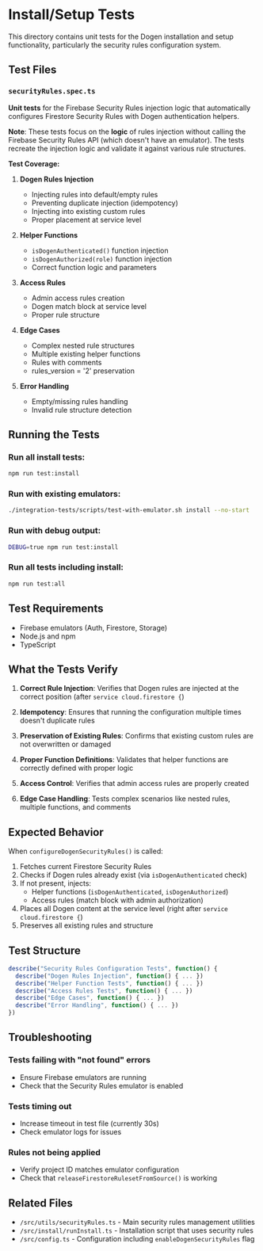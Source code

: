 # Install/Setup Tests

This directory contains unit tests for the Dogen installation and setup functionality, particularly the security rules configuration system.

## Test Files

### `securityRules.spec.ts`

**Unit tests** for the Firebase Security Rules injection logic that automatically configures Firestore Security Rules with Dogen authentication helpers.

**Note**: These tests focus on the **logic** of rules injection without calling the Firebase Security Rules API (which doesn't have an emulator). The tests recreate the injection logic and validate it against various rule structures.

**Test Coverage:**

1. **Dogen Rules Injection**
   - Injecting rules into default/empty rules
   - Preventing duplicate injection (idempotency)
   - Injecting into existing custom rules
   - Proper placement at service level

2. **Helper Functions**
   - `isDogenAuthenticated()` function injection
   - `isDogenAuthorized(role)` function injection
   - Correct function logic and parameters

3. **Access Rules**
   - Admin access rules creation
   - Dogen match block at service level
   - Proper rule structure

4. **Edge Cases**
   - Complex nested rule structures
   - Multiple existing helper functions
   - Rules with comments
   - rules_version = '2' preservation

5. **Error Handling**
   - Empty/missing rules handling
   - Invalid rule structure detection

## Running the Tests

### Run all install tests:
```bash
npm run test:install
```

### Run with existing emulators:
```bash
./integration-tests/scripts/test-with-emulator.sh install --no-start
```

### Run with debug output:
```bash
DEBUG=true npm run test:install
```

### Run all tests including install:
```bash
npm run test:all
```

## Test Requirements

- Firebase emulators (Auth, Firestore, Storage)
- Node.js and npm
- TypeScript

## What the Tests Verify

1. **Correct Rule Injection**: Verifies that Dogen rules are injected at the correct position (after `service cloud.firestore {`)

2. **Idempotency**: Ensures that running the configuration multiple times doesn't duplicate rules

3. **Preservation of Existing Rules**: Confirms that existing custom rules are not overwritten or damaged

4. **Proper Function Definitions**: Validates that helper functions are correctly defined with proper logic

5. **Access Control**: Verifies that admin access rules are properly created

6. **Edge Case Handling**: Tests complex scenarios like nested rules, multiple functions, and comments

## Expected Behavior

When `configureDogenSecurityRules()` is called:

1. Fetches current Firestore Security Rules
2. Checks if Dogen rules already exist (via `isDogenAuthenticated` check)
3. If not present, injects:
   - Helper functions (`isDogenAuthenticated`, `isDogenAuthorized`)
   - Access rules (match block with admin authorization)
4. Places all Dogen content at the service level (right after `service cloud.firestore {`)
5. Preserves all existing rules and structure

## Test Structure

```typescript
describe("Security Rules Configuration Tests", function() {
  describe("Dogen Rules Injection", function() { ... })
  describe("Helper Function Tests", function() { ... })
  describe("Access Rules Tests", function() { ... })
  describe("Edge Cases", function() { ... })
  describe("Error Handling", function() { ... })
})
```

## Troubleshooting

### Tests failing with "not found" errors
- Ensure Firebase emulators are running
- Check that the Security Rules emulator is enabled

### Tests timing out
- Increase timeout in test file (currently 30s)
- Check emulator logs for issues

### Rules not being applied
- Verify project ID matches emulator configuration
- Check that `releaseFirestoreRulesetFromSource()` is working

## Related Files

- `/src/utils/securityRules.ts` - Main security rules management utilities
- `/src/install/runInstall.ts` - Installation script that uses security rules
- `/src/config.ts` - Configuration including `enableDogenSecurityRules` flag
